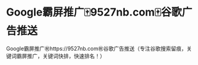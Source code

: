 # Google霸屏推广🀄️9527nb.com🀄️谷歌广告推送

Google霸屏推广㊗️https://9527nb.com㊗️谷歌广告推送（专注谷歌搜索留痕，关键词霸屏推广，关键词快排，快速排名！）